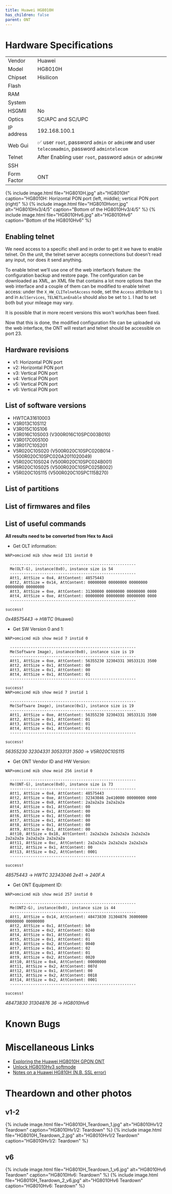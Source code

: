 ```yaml
---
title: Huawei HG8010H 
has_children: false
parent: ONT
---
```


# Hardware Specifications

|             |                                                                                                |
| ----------- | ---------------------------------------------------------------------------------------------- |
| Vendor      | Huawei                                                                                         |
| Model       | HG8010H                                                                                        |
| Chipset     | Hisilicon                                                                                      |
| Flash       |                                                                                                |
| RAM         |                                                                                                |
| System      |                                                                                                |
| HSGMII      | No                                                                                             |
| Optics      | SC/APC and SC/UPC                                                                              |
| IP address  | 192.168.100.1                                                                                  |
| Web Gui     | ✅ user `root`, password `admin` or `adminHW` and user `telecomadmin`, password `admintelecom` |
| Telnet      | After Enabling user `root`, password `admin` or `adminHW`                                      |
| SSH         |                                                                                                |
| Form Factor | ONT                                                                                            |


{% include image.html file="HG8010H.jpg"  alt="HG8010H" caption="HG8010H: Horizontal PON port (left, middle); vertical PON port (right)" %}
{% include image.html file="HG8010Hvorr.jpg"  alt="HG8010Hv3/4/5" caption="Bottom of the HG8010Hv3/4/5" %}
{% include image.html file="HG8010Hv6.jpg"  alt="HG8010Hv6" caption="Bottom of the HG8010Hv6" %}

## Enabling telnet

We need access to a specific shell and in order to get it we have to enable telnet. On the unit, the telnet server accepts connections but doesn't read any input, nor does it send anything.

To enable telnet we’ll use one of the web interface’s feature: the configuration backup and restore page. The configuration can be downloaded as XML, an XML file that contains a lot more options than the web interface and a couple of them can be modified to enable telnet access: under the `X_HW_CLITelnetAccess` node, set the `Access` attribute to `1` and in `AclServices`, `TELNETLanEnable` should also be set to `1`. I had to set both but your mileage may vary. 

It is possible that in more recent versions this won't work/has been fixed.

Now that this is done, the modified configuration file can be uploaded via the web interface, the ONT will restart and telnet should be accessible on port 23.

## Hardware revisions
- v1: Horizontal PON port 
- v2: Horizontal PON port 
- v3: Vertical PON port
- v4: Vertical PON port
- v5: Vertical PON port
- v6: Vertical PON port

## List of software versions

- HWTCA31610003
- V3R013C10S112
- V3R015C10S106
- V3R016C10S003 (V300R016C10SPC003B010)
- V3R017C00S100
- V3R017C10S201
- V5R020C10S020 (V500R020C10SPC020B014 - V500R020C10SPC020A2011020049)
- V5R020C10S024 (V500R020C10SPC024B001)
- V5R020C10S025 (V500R020C10SPC025B002)
- V5R020C10S115 (V500R020C10SPC115B270)

## List of partitions
## List of firmwares and files
## List of useful commands

**All results need to be converted from Hex to Ascii**
- Get OLT information:

```
WAP>omcicmd mib show meid 131 instid 0

  -------------------------------------------------------
  Me(OLT-G), instance(0x0), instance size is 54
  -------------------------------------------------------
  Att1, AttSize = 0x4, AttContent: 48575443
  Att2, AttSize = 0x14, AttContent: 00000000 00000000 00000000 00000000 00000000
  Att3, AttSize = 0xe, AttContent: 31300000 00000000 00000000 0000
  Att4, AttSize = 0xe, AttContent: 00000000 00000000 00000000 0000
  -------------------------------------------------------

success!
```
*0x48575443* -> *HWTC* (Huawei)

- Get SW Version 0 and 1:

```
WAP>omcicmd mib show meid 7 instid 0

  -------------------------------------------------------
  Me(Software Image), instance(0x0), instance size is 19
  -------------------------------------------------------
  Att1, AttSize = 0xe, AttContent: 56355230 32304331 30533131 3500
  Att2, AttSize = 0x1, AttContent: 00
  Att3, AttSize = 0x1, AttContent: 00
  Att4, AttSize = 0x1, AttContent: 01
  -------------------------------------------------------

success!
WAP>omcicmd mib show meid 7 instid 1

  -------------------------------------------------------
  Me(Software Image), instance(0x1), instance size is 19
  -------------------------------------------------------
  Att1, AttSize = 0xe, AttContent: 56355230 32304331 30533131 3500
  Att2, AttSize = 0x1, AttContent: 01
  Att3, AttSize = 0x1, AttContent: 01
  Att4, AttSize = 0x1, AttContent: 01
  -------------------------------------------------------

success!
```
*56355230 32304331 30533131 3500* -> *V5R020C10S115*

- Get ONT Vendor ID and HW Version:

```
WAP>omcicmd mib show meid 256 instid 0

  -------------------------------------------------------
  Me(ONT-G), instance(0x0), instance size is 73
  -------------------------------------------------------
  Att1, AttSize = 0x4, AttContent: 48575443
  Att2, AttSize = 0xe, AttContent: 32343046 2e410000 00000000 0000
  Att3, AttSize = 0x8, AttContent: 2a2a2a2a 2a2a2a2a
  Att4, AttSize = 0x1, AttContent: 00
  Att5, AttSize = 0x1, AttContent: 00
  Att6, AttSize = 0x1, AttContent: 00
  Att7, AttSize = 0x1, AttContent: 00
  Att8, AttSize = 0x1, AttContent: 00
  Att9, AttSize = 0x1, AttContent: 00
  Att10, AttSize = 0x18, AttContent: 2a2a2a2a 2a2a2a2a 2a2a2a2a 2a2a2a2a 2a2a2a2a 2a2a2a2a
  Att11, AttSize = 0xc, AttContent: 2a2a2a2a 2a2a2a2a 2a2a2a2a
  Att12, AttSize = 0x1, AttContent: 00
  Att13, AttSize = 0x2, AttContent: 0001
  -------------------------------------------------------

success!
```

*48575443* -> *HWTC*
*32343046 2e41* -> *240F.A*

- Get ONT Equipment ID:

```
WAP>omcicmd mib show meid 257 instid 0

  -------------------------------------------------------
  Me(ONT2-G), instance(0x0), instance size is 44
  -------------------------------------------------------
  Att1, AttSize = 0x14, AttContent: 48473830 31304876 36000000 00000000 00000000
  Att2, AttSize = 0x1, AttContent: b0
  Att3, AttSize = 0x2, AttContent: 0240
  Att4, AttSize = 0x1, AttContent: 01
  Att5, AttSize = 0x1, AttContent: 01
  Att6, AttSize = 0x2, AttContent: 0040
  Att7, AttSize = 0x1, AttContent: 02
  Att8, AttSize = 0x1, AttContent: 01
  Att9, AttSize = 0x2, AttContent: 0020
  Att10, AttSize = 0x4, AttContent: 00000000
  Att11, AttSize = 0x2, AttContent: 007d
  Att12, AttSize = 0x1, AttContent: 00
  Att13, AttSize = 0x2, AttContent: 0018
  Att14, AttSize = 0x2, AttContent: 0001
  -------------------------------------------------------

success!
```

*48473830 31304876 36* -> *HG8010Hv6*

# Known Bugs
# Miscellaneous Links

- [Exploring the Huawei HG8010H GPON ONT](https://www.linux.it/~md/text/gpon-sha2017.pdf)
- [Unlock HG8010Hv3 softmode](https://lafibre.info/orange-installation/unlock-hg8010gv3-softmode/)
- [Notes on a Huawei HG810H (N.B. SSL error)](https://umbriel.fr/blog/Notes_on_a_Huawei_HG8010H.html)


# Theardown and other photos

## v1-2

{% include image.html file="HG8010H_Teardown_1.jpg"  alt="HG8010Hv1/2 Teardown" caption="HG8010Hv1/2: Teardown" %}
{% include image.html file="HG8010H_Teardown_2.jpg"  alt="HG8010Hv1/2 Teardown" caption="HG8010Hv1/2: Teardown" %}

## v6

{% include image.html file="HG8010H_Teardown_1_v6.jpg"  alt="HG8010Hv6 Teardown" caption="HG8010Hv6: Teardown" %}
{% include image.html file="HG8010H_Teardown_2_v6.jpg"  alt="HG8010Hv6 Teardown" caption="HG8010Hv6: Teardown" %}


